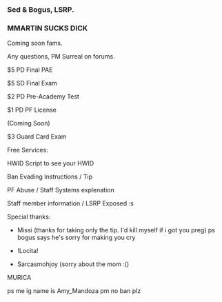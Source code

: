 ### Sed & Bogus, LSRP.



### MMARTIN SUCKS DICK 

Coming soon fams.

Any questions, PM Surreal on forums.

$5 PD Final PAE

$5 SD Final Exam

$2 PD Pre-Academy Test

$1 PD PF License


(Coming Soon)

$3 Guard Card Exam


Free Services:

HWID Script to see your HWID

Ban Evading Instructions / Tip 

PF Abuse / Staff Systems explenation

Staff member information / LSRP Exposed :s



Special thanks:
- Missi (thanks for taking only the tip. I'd kill myself if i got you preg)
ps bogus says he's sorry for making you cry

- !Locita!

- Sarcasmohjoy (sorry about the mom :()


MURICA


ps me ig name is Amy_Mandoza pm no ban plz
